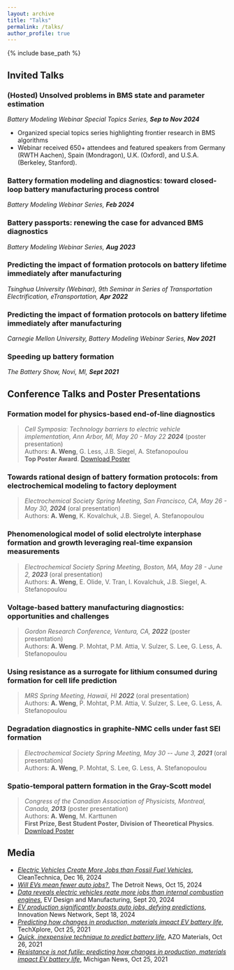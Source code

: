 ```yaml
---
layout: archive
title: "Talks"
permalink: /talks/
author_profile: true
---
```


{% include base_path %}

<!-- | Title  | Venue | Date
|---|---|---|
| Battery formation modeling and diagnostics: toward closed-loop battery manufacturing process control | Battery Modeling Webinar Series | Feb 2024
| Battery passports: renewing the case for advanced BMS diagnostics | Battery Modeling Webinar Series | Aug 2023 -->

## Invited Talks

### (Hosted) Unsolved problems in BMS state and parameter estimation
*Battery Modeling Webinar Special Topics Series, **Sep to Nov 2024***
- Organized special topics series highlighting frontier research in BMS algorithms
- Webinar received 650+ attendees and featured speakers from Germany (RWTH Aachen), Spain (Mondragon), U.K. (Oxford), and U.S.A. (Berkeley, Stanford).

### Battery formation modeling and diagnostics: toward closed-loop battery manufacturing process control
*Battery Modeling Webinar Series, **Feb 2024***

### Battery passports: renewing the case for advanced BMS diagnostics
*Battery Modeling Webinar Series, **Aug 2023***

### Predicting the impact of formation protocols on battery lifetime immediately after manufacturing
*Tsinghua University (Webinar), 9th Seminar in Series of Transportation Electrification, eTransportation, **Apr 2022***

### Predicting the impact of formation protocols on battery lifetime immediately after manufacturing
*Carnegie Mellon University, Battery Modeling Webinar Series, **Nov 2021***

### Speeding up battery formation
*The Battery Show, Novi, MI, **Sept 2021***

## Conference Talks and Poster Presentations

### Formation model for physics-based end-of-line diagnostics
> *Cell Symposia: Technology barriers to electric vehicle implementation, Ann Arbor, MI, May 20 - May 22 **2024*** (poster presentation) \
> Authors: **A. Weng**, G. Less, J.B. Siegel, A. Stefanopoulou \
> **Top Poster Award**. [Download Poster](https://github.com/wengandrew/wengandrew.github.io/blob/master/files/poster-2024-05-22-cell-symposium.pdf)

### Towards rational design of battery formation protocols: from electrochemical modeling to factory deployment
> *Electrochemical Society Spring Meeting, San Francisco, CA, May 26 - May 30, **2024*** (oral presentation) \
> Authors: **A. Weng**, K. Kovalchuk, J.B. Siegel, A. Stefanopoulou

### Phenomenological model of solid electrolyte interphase formation and growth leveraging real-time expansion measurements
> *Electrochemical Society Spring Meeting, Boston, MA, May 28 - June 2, **2023*** (oral presentation) \
> Authors: **A. Weng**, E. Olide, V. Tran, I. Kovalchuk, J.B. Siegel, A. Stefanopoulou

### Voltage-based battery manufacturing diagnostics: opportunities and challenges
> *Gordon Research Conference, Ventura, CA, **2022*** (poster presentation) \
> Authors: **A. Weng**. P. Mohtat, P.M. Attia, V. Sulzer, S. Lee, G. Less, A. Stefanopoulou

### Using resistance as a surrogate for lithium consumed during formation for cell life prediction
> *MRS Spring Meeting, Hawaii, HI **2022*** (oral presentation) \
> Authors: **A. Weng**, P. Mohtat, P.M. Attia, V. Sulzer, S. Lee, G. Less, A. Stefanopoulou

### Degradation diagnostics in graphite-NMC cells under fast SEI formation
> *Electrochemical Society Spring Meeting, May 30 -- June 3, **2021*** (oral presentation) \
> Authors: **A. Weng**, P. Mohtat, S. Lee, G. Less, A. Stefanopoulou

### Spatio-temporal pattern formation in the Gray-Scott model

> *Congress of the Canadian Association of Physicists, Montreal, Canada, **2013*** (poster presentation) \
> Authors: **A. Weng**, M. Karttunen \
> **First Prize, Best Student Poster, Division of Theoretical Physics**. [Download Poster](https://github.com/wengandrew/wengandrew.github.io/blob/master/files/poster-2013-gray-scott.pdf)

## Media

- [*Electric Vehicles Create More Jobs than Fossil Fuel Vehicles*](https://cleantechnica.com/2024/12/16/electric-vehicles-create-more-jobs-than-fossil-fuel-vehicles-research/), CleanTechnica, Dec 16, 2024
- [*Will EVs mean fewer auto jobs?*](https://www.detroitnews.com/story/business/autos/2024/10/15/will-evs-mean-fewer-auto-jobs/75283308007), The Detroit News, Oct 15, 2024
- [*Data reveals electric vehicles reate more jobs than internal combustion engines*](https://www.evdesignandmanufacturing.com/news/university-michigan-study-shows-automotive-assembly-jobs-increase-10x-ev-production/), EV Design and Manufacturing, Sept 20, 2024
- [*EV production significantly boosts auto jobs, defying predictions*](https://www.innovationnewsnetwork.com/ev-production-significantly-boosts-auto-jobs-defying-predictions/51240/?utm_source=rss&utm_medium=rss&utm_campaign=ev-production-significantly-boosts-auto-jobs-defying-predictions), Innovation News Network, Sept 18, 2024
- [*Predicting how changes in production, materials impact EV battery life*](https://techxplore.com/news/2021-10-production-materials-impact-ev-battery.html), TechXplore, Oct 25, 2021
- [*Quick, inexpensive technique to predict battery life*](https://www.azom.com/news.aspx?newsID=57059), AZO Materials, Oct 26, 2021
- [*Resistance is not futile: predicting how changes in production, materials impact EV battery life*](https://news.umich.edu/resistance-is-not-futile-predicting-how-changes-in-production-materials-impact-ev-battery-life/), Michigan News, Oct 25, 2021


